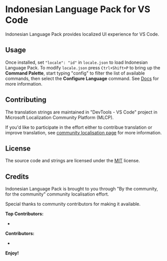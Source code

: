 # Indonesian Language Pack for VS Code

Indonesian Language Pack provides localized UI experience for VS Code.

## Usage

Once installed, set `"locale": "id"` in `locale.json` to load Indonesian Language Pack. To modify `locale.json` press `Ctrl+Shift+P` to bring up the **Command Palette**, start typing "config" to filter the list of available commands, then select the **Configure Language** command. See [Docs](https://go.microsoft.com/fwlink/?LinkId=761051) for more information.

## Contributing

The translation strings are maintained in "DevTools - VS Code" project in Microsoft Localization Community Platform (MLCP).

If you'd like to participate in the effort either to contribue translation or improve translation, see [community localisation page](https://aka.ms/vscodeloc) for more information.

## License

The source code and strings are licensed under the [MIT](https://github.com/Microsoft/vscode-loc/blob/master/LICENSE.md) license.

## Credits

Indonesian Language Pack is brought to you through "By the community, for the community" community localisation effort.

Special thanks to community contributors for making it available.

**Top Contributors:**

* 

**Contributors:**

* 

**Enjoy!**
